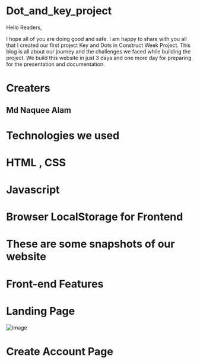 # Dot_and_key_project

Hello Readers,


I hope all of you are doing good and safe. I am happy to share with you all that I created our first project Key and Dots in Construct Week Project. This blog is all about our journey and the challenges we faced while building the project. We build this website in just 3 days and one more day for preparing for the presentation and documentation.


# Creaters
## Md Naquee Alam

# Technologies we used
# HTML , CSS
# Javascript
# Browser LocalStorage for Frontend

# These are some snapshots of our website
# Front-end Features
# Landing Page
![image](https://user-images.githubusercontent.com/100348982/161198822-a3d25816-981a-4551-a43a-3befd3dbe67d.png)

# Create Account Page


